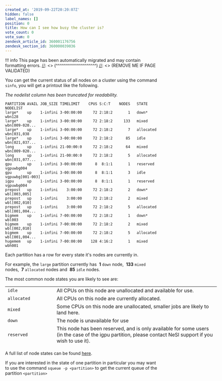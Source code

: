 ```yaml
---
created_at: '2019-09-22T20:20:07Z'
hidden: false
label_names: []
position: 0
title: How can I see how busy the cluster is?
vote_count: 0
vote_sum: 0
zendesk_article_id: 360001176756
zendesk_section_id: 360000039036
---
```




[//]: <> (REMOVE ME IF PAGE VALIDATED)
[//]: <> (vvvvvvvvvvvvvvvvvvvv)
!!! info
    This page has been automatically migrated and may contain formatting errors.
[//]: <> (^^^^^^^^^^^^^^^^^^^^)
[//]: <> (REMOVE ME IF PAGE VALIDATED)

<p>You can get the current status of all nodes on a cluster using the command <code>sinfo</code>, you will get a printout like the following. </p>
<p><em>The nodelist column has been truncated for readability.</em></p>
<pre><code>PARTITION AVAIL JOB_SIZE TIMELIMIT    CPUS S:C:T    NODES   STATE    NODELIST<br><span class="wysiwyg-color-red">large*</span>    up    1-infini 3-00:00:00     72 2:18:2       <span class="wysiwyg-color-red">1   down*</span>      wbn128
<span class="wysiwyg-color-red">large*</span>    up    1-infini 3-00:00:00     72 2:18:2     <span class="wysiwyg-color-red">133   mixed</span>      wbn[009-020...
<span class="wysiwyg-color-red">large*</span>    up    1-infini 3-00:00:00     72 2:18:2       <span class="wysiwyg-color-red">7   allocated</span>  wbn[031,038
<span class="wysiwyg-color-red">large*</span>    up    1-infini 3-00:00:00     72 2:18:2     <span class="wysiwyg-color-red"> 85   idle</span>       wbn[021,037...
long      up    1-infini 21-00:00:0     72 2:18:2      64   mixed      wbn[009-020...
long      up    1-infini 21-00:00:0     72 2:18:2       5   allocated  wbn[031,077...
gpu       up    1-infini 3-00:00:00      8  8:1:1       1   reserved   vgpuwbg004
gpu       up    1-infini 3-00:00:00      8  8:1:1       3   idle       vgpuwbg[001-003]
igpu      up    1-infini 3-00:00:00      8  8:1:1       1   reserved   vgpuwbg004
prepost   up    1-infini    3:00:00     72 2:18:2       2   down*      wbl[003,005]
prepost   up    1-infini    3:00:00     72 2:18:2       2   mixed      wbl[002,010]
prepost   up    1-infini    3:00:00     72 2:18:2       5   allocated  wbl[001,004...
bigmem    up    1-infini 7-00:00:00     72 2:18:2       1   down*      wbl003
bigmem    up    1-infini 7-00:00:00     72 2:18:2       2   mixed      wbl[002,010]
bigmem    up    1-infini 7-00:00:00     72 2:18:2       5   allocated  wbl[001,004...
hugemem   up    1-infini 7-00:00:00    128 4:16:2       1   mixed      wbh001
</code></pre>
<p>Each partition has a row for every state it's nodes are currently in.</p>
<p>For example, the <code>large</code> partition currently has  <strong>1</strong> <code>down</code> node,  <strong>133</strong> <code>mixed</code> nodes,  <strong>7</strong> <code>allocated</code> nodes and  <strong>85</strong> <code>idle</code> nodes.</p>
<p>The most common node states you are likely to see are:</p>
<table style="height: 193px; width: 691px;">
<tbody>
<tr>
<td style="width: 148px;"><code>idle</code></td>
<td style="width: 537px;">All CPUs on this node are unallocated and available for use.</td>
</tr>
<tr>
<td style="width: 148px;"><code>allocated</code></td>
<td style="width: 537px;">All CPUs on this node are currently allocated.</td>
</tr>
<tr>
<td style="width: 148px;"><code>mixed</code></td>
<td style="width: 537px;">Some CPUs on this node are unallocated, smaller jobs are likely to land here.</td>
</tr>
<tr>
<td style="width: 148px;"><code>down</code></td>
<td style="width: 537px;">The node is unavailable for use</td>
</tr>
<tr>
<td style="width: 148px;"><code>reserved</code></td>
<td style="width: 537px;">This node has been reserved, and is only available for some users (in the case of the igpu partition, please contact NeSI support if you wish to use it).</td>
</tr>
<tr>
<td style="width: 148px;"><code>draining</code></td>
<td style="width: 537px;">Jobs are currently running on this node, but is not available for new jobs.</td>
</tr>
</tbody>
</table>
<p>A full list of node states can be found <a href="https://slurm.schedmd.com/sinfo.html#lbAG" target="_self">here</a>.</p>
<p>If you are interested in the state of one partition in particular you may want to use the command <code>squeue -p &lt;partition&gt;</code> to get the current queue of the partition <code>&lt;partition&gt;
</code></p>
<p> </p>
